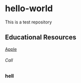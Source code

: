 # hello-world
This is a test repository
## Educational Resources
[Apple](https://apple.com)
###### Call
### hell
